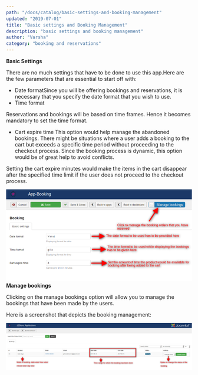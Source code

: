```yaml
---
path: "/docs/catalog/basic-settings-and-booking-management"
updated: "2019-07-01"
title: "Basic settings and Booking Management"
description: "basic settings and booking management"
author: "Varsha"
category: "booking and reservations"
---
```


**Basic Settings**

There are no much settings that have to be done to use this app.Here are the few parameters that are essential to start off with:

* Date formatSince you will be offering bookings and reservations, it is necessary that you specify the date format that you wish to use.
* Time format

Reservations and bookings will be based on time frames. Hence it becomes mandatory to set the time format.

* Cart expire time
This option would help manage the abandoned bookings. There might be situations where a user adds a booking to the cart but exceeds a specific time period without proceeding to the checkout process. Since the booking process is dynamic, this option would be of great help to avoid conflicts.

Setting the cart expire minutes would make the items in the cart disappear after the specified time limit if the user does not proceed to the checkout process.


![bsbkm](https://raw.githubusercontent.com/j2store/doc-images/master/booking-and-reservations/basic-settings-and-booking-management/app_bookingbasicsettings.png)
**Manage bookings**

Clicking on the manage bookings option will allow you to manage the bookings that have been made by the users.

Here is a screenshot that depicts the booking management:

![booking](https://raw.githubusercontent.com/j2store/doc-images/master/booking-and-reservations/basic-settings-and-booking-management/app_bookingmanagebooking.png)
